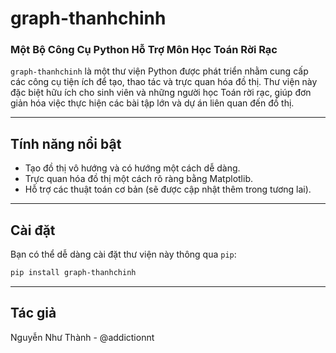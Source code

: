 # graph-thanhchinh
### Một Bộ Công Cụ Python Hỗ Trợ Môn Học Toán Rời Rạc

`graph-thanhchinh` là một thư viện Python được phát triển nhằm cung cấp các công cụ tiện ích để tạo, thao tác và trực quan hóa đồ thị. Thư viện này đặc biệt hữu ích cho sinh viên và những người học Toán rời rạc, giúp đơn giản hóa việc thực hiện các bài tập lớn và dự án liên quan đến đồ thị.

---

## Tính năng nổi bật

* Tạo đồ thị vô hướng và có hướng một cách dễ dàng.
* Trực quan hóa đồ thị một cách rõ ràng bằng Matplotlib.
* Hỗ trợ các thuật toán cơ bản (sẽ được cập nhật thêm trong tương lai).

---

## Cài đặt

Bạn có thể dễ dàng cài đặt thư viện này thông qua `pip`:

```bash
pip install graph-thanhchinh
```

---

## Tác giả

Nguyễn Như Thành - @addictionnt